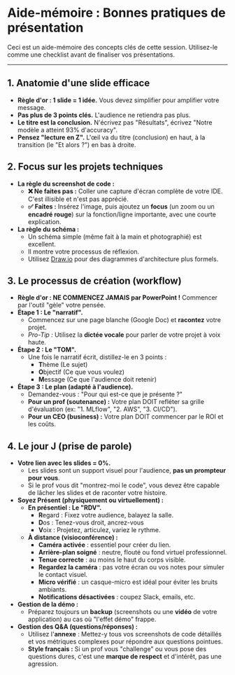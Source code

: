 # Aide-mémoire : Bonnes pratiques de présentation

Ceci est un aide-mémoire des concepts clés de cette session. Utilisez-le comme une checklist avant de finaliser vos présentations.

---

## 1. Anatomie d'une slide efficace

* **Règle d'or : 1 slide = 1 idée.** Vous devez simplifier pour amplifier votre message.
* **Pas plus de 3 points clés.** L'audience ne retiendra pas plus.
* **Le titre est la conclusion.** N'écrivez pas "Résultats", écrivez "Notre modèle a atteint 93% d'accuracy".
* **Pensez "lecture en Z".** L'œil va du titre (conclusion) en haut, à la transition (le "Et alors ?") en bas à droite.

## 2. Focus sur les projets techniques

* **La règle du screenshot de code :**
    * **❌ Ne faites pas :** Coller une capture d'écran complète de votre IDE. C'est illisible et n'est pas apprécié.
    * **✅ Faites :** Insérez l'image, puis ajoutez un **focus** (un zoom ou un **encadré rouge**) sur la fonction/ligne importante, avec une courte explication.
* **La règle du schéma :**
    * Un schéma simple (même fait à la main et photographié) est excellent.
    * Il montre votre processus de réflexion.
    * Utilisez [Draw.io](httpss://app.diagrams.net/) pour des diagrammes d'architecture plus formels.

## 3. Le processus de création (workflow)

* **Règle d'or : NE COMMENCEZ JAMAIS par PowerPoint !** Commencer par l'outil "gèle" votre pensée.
* **Étape 1 : Le "narratif".**
    * Commencez sur une page blanche (Google Doc) et **racontez** votre projet.
    * *Pro-Tip :* Utilisez la **dictée vocale** pour parler de votre projet à voix haute.
* **Étape 2 : Le "TOM".**
    * Une fois le narratif écrit, distillez-le en 3 points :
        * **T**hème (Le sujet)
        * **O**bjectif (Ce que vous voulez)
        * **M**essage (Ce que l'audience doit retenir)
* **Étape 3 : Le plan (adapté à l'audience).**
    * Demandez-vous : "Pour qui est-ce que je présente ?"
    * **Pour un prof (soutenance) :** Votre plan DOIT refléter sa grille d'évaluation (ex: "1. MLflow", "2. AWS", "3. CI/CD").
    * **Pour un CEO (business) :** Votre plan DOIT commencer par le ROI et les coûts.

## 4. Le jour J (prise de parole)

* **Votre lien avec les slides = 0%.**
    * Les slides sont un support visuel pour l'audience, **pas un prompteur pour vous**.
    * Si le prof vous dit "montrez-moi le code", vous devez être capable de lâcher les slides et de raconter votre histoire.
* **Soyez Présent (physiquement ou virtuellement) :**
    * **En présentiel : Le "RDV".**
        * **R**egard : Fixez votre audience, balayez la salle.
        * **D**os : Tenez-vous droit, ancrez-vous
        * **V**oix : Projetez, articulez, variez le rythme.
    * **À distance (visioconférence) :**
        * **Caméra activée** : essentiel pour créer du lien.
        * **Arrière-plan soigné** : neutre, flouté ou fond virtuel professionnel.
        * **Tenue correcte** : au moins le haut du corps visible.
        * **Regardez la caméra** : pas votre écran ou vos notes pour simuler le contact visuel.
        * **Micro vérifié** : un casque-micro est idéal pour éviter les bruits ambiants.
        * **Notifications désactivées** : coupez Slack, emails, etc.
* **Gestion de la démo :**
    * Préparez toujours un **backup** (screenshots ou une **vidéo** de votre application) au cas où "l'effet démo" frappe.
* **Gestion des Q&A (questions/réponses) :**
    * Utilisez l'**annexe** : Mettez-y tous vos screenshots de code détaillés et vos métriques complexes pour répondre aux questions pointues.
    * **Style français :** Si un prof vous "challenge" ou vous pose des questions dures, c'est une **marque de respect** et d'intérêt, pas une agression.
